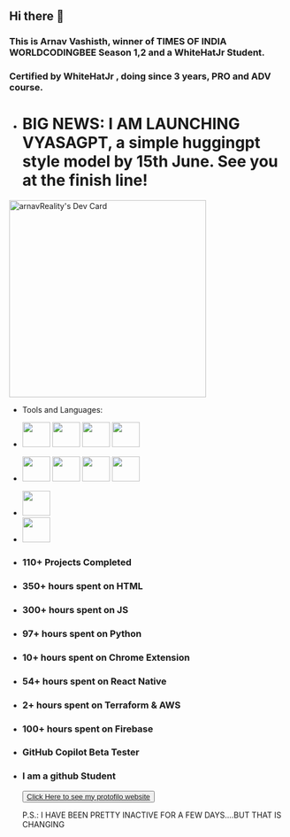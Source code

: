 ## Hi there 👋
### This is Arnav Vashisth, winner of TIMES OF INDIA WORLDCODINGBEE Season 1,2 and a WhiteHatJr Student. 
### Certified by WhiteHatJr , doing since 3 years, PRO and ADV course.
- <h1>BIG NEWS: I AM LAUNCHING VYASAGPT, a simple huggingpt style model by 15th June. See you at the finish line!</h1>
<a href="https://app.daily.dev/arnavreality"><img src="https://api.daily.dev/devcards/v2/fHN0Z36Me7pECx5efWuTZ.png?r=6a2" width="356" alt="arnavReality's Dev Card"/></a>

- Tools and Languages:
- <img width="50px" height="45px" src="https://cdn-icons-png.flaticon.com/512/732/732212.png">     <img width="50px" height="45px" src="https://toppng.com/uploads/preview/html-css-js-icons-11563328364gmstz4ubs9.png">   <img width="50px" height="45px" src="https://encrypted-tbn0.gstatic.com/images?q=tbn:ANd9GcQfK6705woG79g0EvGpElN2KTgIS_0v8mKtttAu-tEu4S13THv7gKZrEHvh6I4_ph4_bPA&usqp=CAU">      <img width="50px" height="45px" src="https://www.pngitem.com/pimgs/m/452-4529269_ml5-js-logo-hd-png-download.png"> 
-    <img width="50px" height="45px" src="https://miro.medium.com/max/790/0*VBze2-2kX06fDv8A.">        <img width="50px" height="45px" src="https://getbootstrap.com/docs/4.0/assets/brand/bootstrap-social-logo.png">      <img width="50px" height="45px" src="https://mpng.subpng.com/20180712/yka/kisspng-professional-python-programmer-computer-programmin-python-logo-download-5b47725c1cc0d6.3474912915314089881178.jpg">     <img width="50px" height="45px" src="https://pbs.twimg.com/profile_images/1414990564408262661/r6YemvF9_400x400.jpg">
-    <img width="50px" height="45px" src="https://pbs.twimg.com/card_img/1532615361316761602/Evir4r7U?format=png&name=medium">
-    <img width="50px" height="45px" src="https://github.githubassets.com/images/icons/copilot/cp-head-square.png">

- <h3>110+ Projects Completed</h3>
- <h3>350+ hours spent on HTML<h3>
- <h3>300+ hours spent on JS <h3>
- <h3>97+ hours spent on Python <h3>
- <h3>10+ hours spent on Chrome Extension <h3>
- <h3>54+ hours spent on React Native <h3>
- <h3>2+ hours spent on Terraform & AWS<h3>
- <h3>100+ hours spent on Firebase<h3>
- <h3>GitHub Copilot Beta Tester<h3>
- <h3>I am a github Student</h3>  
  <button> <a href="https://arnavvashisthcodingaccountnew.github.io/">Click Here to see my protofilo website</a> </button>

  <p>P.S.: I HAVE BEEN PRETTY INACTIVE FOR A FEW DAYS....BUT THAT IS CHANGING</p>
